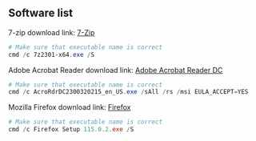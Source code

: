 ## Software list
7-zip download link: [7-Zip](https://7-zip.org/download.html) <br />
```powershell
# Make sure that executable name is correct
cmd /c 7z2301-x64.exe /S
```
Adobe Acrobat Reader download link: [Adobe Acrobat Reader DC](https://get.adobe.com/reader/enterprise/) <br />
```powershell
# Make sure that executable name is correct
cmd /c AcroRdrDC2300320215_en_US.exe /sAll /rs /msi EULA_ACCEPT=YES
```
Mozilla Firefox download link: [Firefox](https://www.mozilla.org/en-US/firefox/all/#product-desktop-release) <br />
```powershell
# Make sure that executable name is correct
cmd /c Firefox Setup 115.0.2.exe /S
```
